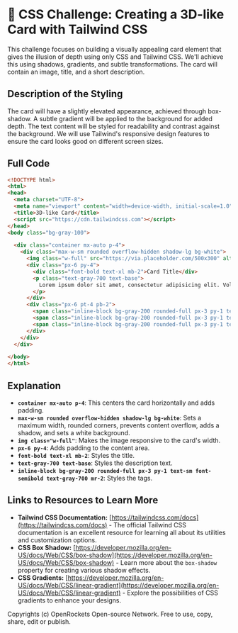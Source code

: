 # 🐞 CSS Challenge:  Creating a 3D-like Card with Tailwind CSS


This challenge focuses on building a visually appealing card element that gives the illusion of depth using only CSS and Tailwind CSS.  We'll achieve this using shadows, gradients, and subtle transformations. The card will contain an image, title, and a short description.


## Description of the Styling

The card will have a slightly elevated appearance, achieved through box-shadow. A subtle gradient will be applied to the background for added depth.  The text content will be styled for readability and contrast against the background. We will use Tailwind's responsive design features to ensure the card looks good on different screen sizes.


## Full Code

```html
<!DOCTYPE html>
<html>
<head>
  <meta charset="UTF-8">
  <meta name="viewport" content="width=device-width, initial-scale=1.0">
  <title>3D-like Card</title>
  <script src="https://cdn.tailwindcss.com"></script>
</head>
<body class="bg-gray-100">

  <div class="container mx-auto p-4">
    <div class="max-w-sm rounded overflow-hidden shadow-lg bg-white">
      <img class="w-full" src="https://via.placeholder.com/500x300" alt="Placeholder Image">
      <div class="px-6 py-4">
        <div class="font-bold text-xl mb-2">Card Title</div>
        <p class="text-gray-700 text-base">
          Lorem ipsum dolor sit amet, consectetur adipisicing elit. Voluptatibus quia, nulla! Maiores et perferendis eaque, exercitationem praesentium nihil.
        </p>
      </div>
      <div class="px-6 pt-4 pb-2">
        <span class="inline-block bg-gray-200 rounded-full px-3 py-1 text-sm font-semibold text-gray-700 mr-2">#tailwind</span>
        <span class="inline-block bg-gray-200 rounded-full px-3 py-1 text-sm font-semibold text-gray-700 mr-2">#css</span>
        <span class="inline-block bg-gray-200 rounded-full px-3 py-1 text-sm font-semibold text-gray-700">#card</span>
      </div>
    </div>
  </div>

</body>
</html>
```


## Explanation

* **`container mx-auto p-4`**: This centers the card horizontally and adds padding.
* **`max-w-sm rounded overflow-hidden shadow-lg bg-white`**: Sets a maximum width, rounded corners, prevents content overflow, adds a shadow, and sets a white background.
* **`img class="w-full"`**: Makes the image responsive to the card's width.
* **`px-6 py-4`**: Adds padding to the content area.
* **`font-bold text-xl mb-2`**: Styles the title.
* **`text-gray-700 text-base`**: Styles the description text.
* **`inline-block bg-gray-200 rounded-full px-3 py-1 text-sm font-semibold text-gray-700 mr-2`**: Styles the tags.


## Links to Resources to Learn More

* **Tailwind CSS Documentation:** [https://tailwindcss.com/docs](https://tailwindcss.com/docs)  -  The official Tailwind CSS documentation is an excellent resource for learning all about its utilities and customization options.
* **CSS Box Shadow:** [https://developer.mozilla.org/en-US/docs/Web/CSS/box-shadow](https://developer.mozilla.org/en-US/docs/Web/CSS/box-shadow) - Learn more about the `box-shadow` property for creating various shadow effects.
* **CSS Gradients:** [https://developer.mozilla.org/en-US/docs/Web/CSS/linear-gradient](https://developer.mozilla.org/en-US/docs/Web/CSS/linear-gradient) - Explore the possibilities of CSS gradients to enhance your designs.



Copyrights (c) OpenRockets Open-source Network. Free to use, copy, share, edit or publish.

